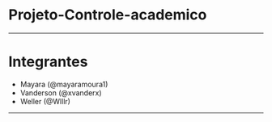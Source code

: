 # Projeto-Controle-academico
----------
# Integrantes
- Mayara (@mayaramoura1)
- Vanderson (@xvanderx)
- Weller (@Wlllr)
-------
